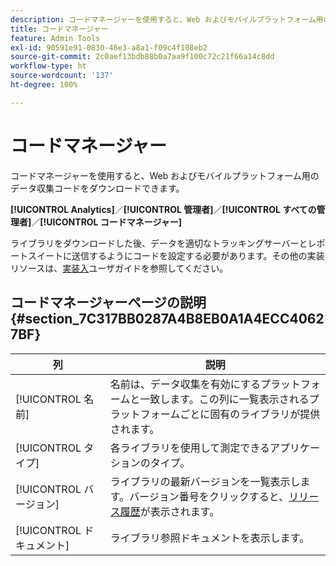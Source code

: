 ```yaml
---
description: コードマネージャーを使用すると、Web およびモバイルプラットフォーム用のデータ収集コードをダウンロードできます。
title: コードマネージャー
feature: Admin Tools
exl-id: 90591e91-0830-46e3-a8a1-f09c4f108eb2
source-git-commit: 2c0aef13bdb88b0a7aa9f100c72c21f66a14c8dd
workflow-type: ht
source-wordcount: '137'
ht-degree: 100%

---
```


# コードマネージャー

コードマネージャーを使用すると、Web およびモバイルプラットフォーム用のデータ収集コードをダウンロードできます。

**[!UICONTROL Analytics]**／**[!UICONTROL 管理者]**／**[!UICONTROL すべての管理者]**／**[!UICONTROL コードマネージャー]**

ライブラリをダウンロードした後、データを適切なトラッキングサーバーとレポートスイートに送信するようにコードを設定する必要があります。その他の実装リソースは、[実装入](/help/implement/home.md)ユーザガイドを参照してください。

## コードマネージャーページの説明 {#section_7C317BB0287A4B8EB0A1A4ECC40627BF}

| 列 | 説明 |
|--- |--- |
| [!UICONTROL 名前] | 名前は、データ収集を有効にするプラットフォームと一致します。この列に一覧表示されるプラットフォームごとに固有のライブラリが提供されます。 |
| [!UICONTROL タイプ] | 各ライブラリを使用して測定できるアプリケーションのタイプ。 |
| [!UICONTROL バージョン] | ライブラリの最新バージョンを一覧表示します。バージョン番号をクリックすると、[リリース履歴](https://experienceleague.adobe.com/docs/analytics/implementation/appmeasurement-updates.html?lang=ja)が表示されます。 |
| [!UICONTROL ドキュメント] | ライブラリ参照ドキュメントを表示します。 |
